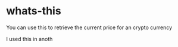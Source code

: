 # whats-this

You can use this to retrieve the current price for an crypto currency

I used this in anoth